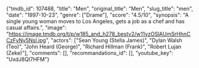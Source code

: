 {"tmdb_id": 107488, "title": "Men", "original_title": "Men", "slug_title": "men", "date": "1997-10-23", "genre": ["Drame"], "score": "4.5/10", "synopsis": "A single young woman moves to Los Angeles, gets a job as a chef and has casual affairs.", "image": "https://image.tmdb.org/t/p/w185_and_h278_bestv2/w11vzOSlAUmSrHhnCCzFyNy5Nsl.jpg", "actors": ["Sean Young (Stella James)", "Dylan Walsh (Teo)", "John Heard (George)", "Richard Hillman (Frank)", "Robert Lujan (Zeke)"], "comments": [], "recommandations_id": [], "youtube_key": "UxdJ8QI7HFM"}